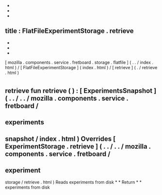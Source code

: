-
-
-
title
:
FlatFileExperimentStorage
.
retrieve
-
-
-
-
[
mozilla
.
components
.
service
.
fretboard
.
storage
.
flatfile
]
(
.
.
/
index
.
html
)
/
[
FlatFileExperimentStorage
]
(
index
.
html
)
/
[
retrieve
]
(
.
/
retrieve
.
html
)
#
retrieve
fun
retrieve
(
)
:
[
ExperimentsSnapshot
]
(
.
.
/
.
.
/
mozilla
.
components
.
service
.
fretboard
/
-
experiments
-
snapshot
/
index
.
html
)
Overrides
[
ExperimentStorage
.
retrieve
]
(
.
.
/
.
.
/
mozilla
.
components
.
service
.
fretboard
/
-
experiment
-
storage
/
retrieve
.
html
)
Reads
experiments
from
disk
*
*
Return
*
*
experiments
from
disk
